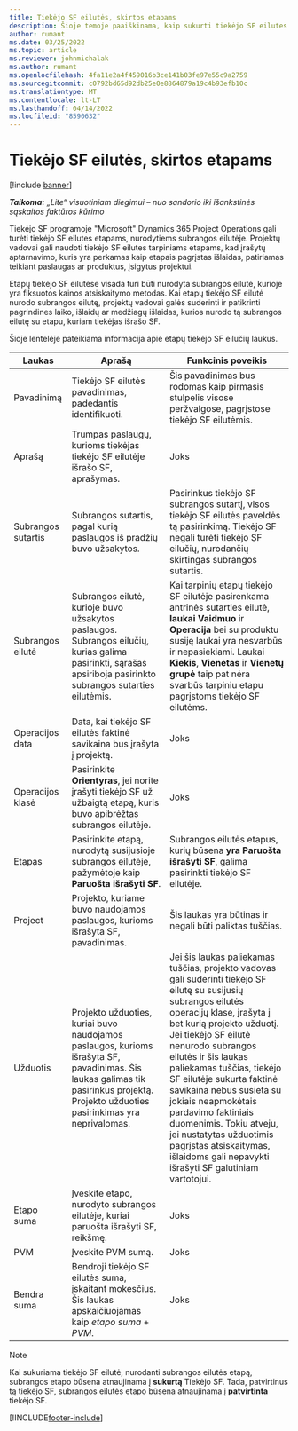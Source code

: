 ```yaml
---
title: Tiekėjo SF eilutės, skirtos etapams
description: Šioje temoje paaiškinama, kaip sukurti tiekėjo SF eilutes antrinės sutarties tarpiniams etapams.
author: rumant
ms.date: 03/25/2022
ms.topic: article
ms.reviewer: johnmichalak
ms.author: rumant
ms.openlocfilehash: 4fa11e2a4f459016b3ce141b03fe97e55c9a2759
ms.sourcegitcommit: c0792bd65d92db25e0e8864879a19c4b93efb10c
ms.translationtype: MT
ms.contentlocale: lt-LT
ms.lasthandoff: 04/14/2022
ms.locfileid: "8590632"
---
```

# <a name="vendor-invoice-lines-for-milestones"></a>Tiekėjo SF eilutės, skirtos etapams

[!include [banner](../../includes/dataverse-preview.md)]

_**Taikoma:** „Lite“ visuotiniam diegimui – nuo sandorio iki išankstinės sąskaitos faktūros kūrimo_

Tiekėjo SF programoje "Microsoft" Dynamics 365 Project Operations gali turėti tiekėjo SF eilutes etapams, nurodytiems subrangos eilutėje. Projektų vadovai gali naudoti tiekėjo SF eilutes tarpiniams etapams, kad įrašytų aptarnavimo, kuris yra perkamas kaip etapais pagrįstas išlaidas, patiriamas teikiant paslaugas ar produktus, įsigytus projektui.

Etapų tiekėjo SF eilutėse visada turi būti nurodyta subrangos eilutė, kurioje yra fiksuotos kainos atsiskaitymo metodas. Kai etapų tiekėjo SF eilutė nurodo subrangos eilutę, projektų vadovai galės suderinti ir patikrinti pagrindines laiko, išlaidų ar medžiagų išlaidas, kurios nurodo tą subrangos eilutę su etapu, kuriam tiekėjas išrašo SF.

Šioje lentelėje pateikiama informacija apie etapų tiekėjo SF eilučių laukus.

| Laukas | Aprašą | Funkcinis poveikis |
| --- | --- | --- |
| Pavadinimą | Tiekėjo SF eilutės pavadinimas, padedantis identifikuoti. | Šis pavadinimas bus rodomas kaip pirmasis stulpelis visose peržvalgose, pagrįstose tiekėjo SF eilutėmis. |
| Aprašą | Trumpas paslaugų, kurioms tiekėjas tiekėjo SF eilutėje išrašo SF, aprašymas. | Joks |
| Subrangos sutartis | Subrangos sutartis, pagal kurią paslaugos iš pradžių buvo užsakytos. | Pasirinkus tiekėjo SF subrangos sutartį, visos tiekėjo SF eilutės paveldės tą pasirinkimą. Tiekėjo SF negali turėti tiekėjo SF eilučių, nurodančių skirtingas subrangos sutartis. |
| Subrangos eilutė | Subrangos eilutė, kurioje buvo užsakytos paslaugos. Subrangos eilučių, kurias galima pasirinkti, sąrašas apsiriboja pasirinkto subrangos sutarties eilutėmis. | Kai tarpinių etapų tiekėjo SF eilutėje pasirenkama antrinės sutarties eilutė, **laukai Vaidmuo** ir **Operacija** bei su produktu susiję laukai yra nesvarbūs ir nepasiekiami. Laukai **Kiekis**, **Vienetas** ir **Vienetų grupė** taip pat nėra svarbūs tarpiniu etapu pagrįstoms tiekėjo SF eilutėms. |
| Operacijos data | Data, kai tiekėjo SF eilutės faktinė savikaina bus įrašyta į projektą. | Joks |
| Operacijos klasė | Pasirinkite **Orientyras**, jei norite įrašyti tiekėjo SF už užbaigtą etapą, kuris buvo apibrėžtas subrangos eilutėje. | Joks |
| Etapas | Pasirinkite etapą, nurodytą susijusioje subrangos eilutėje, pažymėtoje kaip **Paruošta išrašyti SF**. | Subrangos eilutės etapus, kurių būsena **yra Paruošta išrašyti SF**, galima pasirinkti tiekėjo SF eilutėje. |
| Project | Projekto, kuriame buvo naudojamos paslaugos, kurioms išrašyta SF, pavadinimas. | Šis laukas yra būtinas ir negali būti paliktas tuščias. |
| Užduotis | Projekto užduoties, kuriai buvo naudojamos paslaugos, kurioms išrašyta SF, pavadinimas. Šis laukas galimas tik pasirinkus projektą. Projekto užduoties pasirinkimas yra neprivalomas. | Jei šis laukas paliekamas tuščias, projekto vadovas gali suderinti tiekėjo SF eilutę su susijusių subrangos eilutės operacijų klase, įrašyta į bet kurią projekto užduotį. Jei tiekėjo SF eilutė nenurodo subrangos eilutės ir šis laukas paliekamas tuščias, tiekėjo SF eilutėje sukurta faktinė savikaina nebus susieta su jokiais neapmokėtais pardavimo faktiniais duomenimis. Tokiu atveju, jei nustatytas užduotimis pagrįstas atsiskaitymas, išlaidoms gali nepavykti išrašyti SF galutiniam vartotojui. |
| Etapo suma | Įveskite etapo, nurodyto subrangos eilutėje, kuriai paruošta išrašyti SF, reikšmę. | Joks |
| PVM | Įveskite PVM sumą. | Joks |
| Bendra suma | Bendroji tiekėjo SF eilutės suma, įskaitant mokesčius. Šis laukas apskaičiuojamas kaip *etapo suma* + *PVM*. | Joks |

> [!NOTE]
> Kai sukuriama tiekėjo SF eilutė, nurodanti subrangos eilutės etapą, subrangos etapo būsena atnaujinama į **sukurtą** Tiekėjo SF. Tada, patvirtinus tą tiekėjo SF, subrangos eilutės etapo būsena atnaujinama į **patvirtinta** tiekėjo SF.

[!INCLUDE[footer-include](../../includes/footer-banner.md)]
